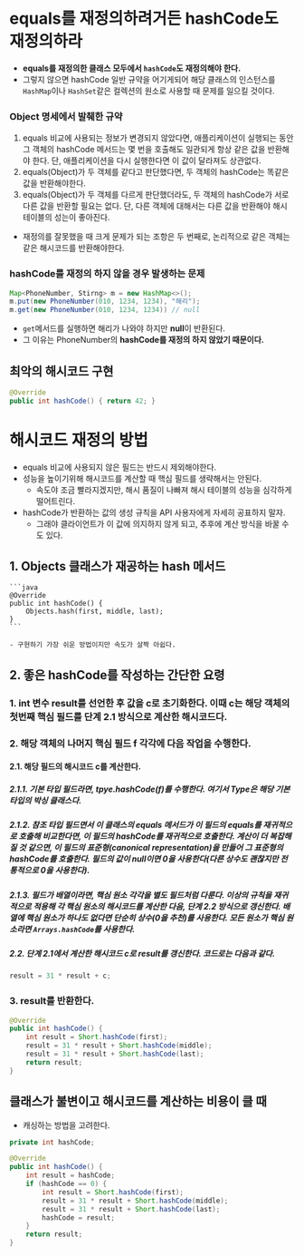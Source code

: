 
# equals를 재정의하려거든 hashCode도 재정의하라

- **equals를 재정의한 클래스 모두에서 `hashCode`도 재정의해야 한다.**
- 그렇지 않으면 hashCode 일반 규약을 어기게되어 해당 클래스의 인스턴스를 `HashMap`이나 `HashSet`같은 컬렉션의 원소로 사용할 때 문제를 일으킬 것이다.

### Object 명세에서 발췌한 규약

1. equals 비교에 사용되는 정보가 변경되지 않았다면, 애플리케이션이 실행되는 동안 그 객체의 hashCode 메서드는 몇 번을 호출해도 일관되게 항상 같은 값을 반환해야 한다. 단, 애플리케이션을 다시 실행한다면 이 값이 달라져도 상관없다.
1. equals(Object)가 두 객체를 같다고 판단했다면, 두 객체의 hashCode는 똑같은 값을 반환해야한다.
1. equals(Object)가 두 객체를 다르게 판단했더라도, 두 객체의 hashCode가 서로 다른 값을 반환할 필요는 없다. 단, 다른 객체에 대해서는 다른 값을 반환해야 해시테이블의 성는이 좋아진다.

- 재정의를 잘못했을 때 크게 문제가 되는 조항은 두 번째로, 논리적으로 같은 객체는 같은 해시코드를 반환해야한다.

### hashCode를 재정의 하지 않을 경우 발생하는 문제

```java
Map<PhoneNumber, Stirng> m = new HashMap<>();
m.put(new PhoneNumber(010, 1234, 1234), "해리");
m.get(new PhoneNumber(010, 1234, 1234)) // null
```

- `get`메서드를 실행하면 해리가 나와야 하지만 **null**이 반환된다.
- 그 이유는 PhoneNumber의 **hashCode를 재정의 하지 않았기 때문이다.**

## 최악의 해시코드 구현

```java
@Override
public int hashCode() { return 42; }
```

# 해시코드 재정의 방법

- equals 비교에 사용되지 않은 필드는 반드시 제외해야한다.
- 성능을 높이기위해 해시코드를 계산할 때 핵심 필드를 생략해서는 안된다.
	- 속도야 조금 빨라지겠지만, 해시 품질이 나빠져 해시 테이블의 성능을 심각하게 떨어트린다.
- hashCode가 반환하는 값의 생성 규칙을 API 사용자에게 자세히 공표하지 말자.
	- 그래야 클라이언트가 이 값에 의지하지 않게 되고, 추후에 계산 방식을 바꿀 수도 있다.

## 1. Objects 클래스가 재공하는 hash 메서드

	```java
	@Override
	public int hashCode() {
		Objects.hash(first, middle, last);
	}
	```

	- 구현하기 가장 쉬운 방법이지만 속도가 살짝 아쉽다.

## 2. 좋은 hashCode를 작성하는 간단한 요령
	
### 1. int 변수 result를 선언한 후 값을 c로 초기화한다. 이때 c는 해당 객체의 첫번째 핵심 필드를 단계 2.1 방식으로 계산한 해시코드다.

### 2. 해당 객체의 나머지 핵심 필드 f 각각에 다음 작업을 수행한다.

#### 2.1. 해당 필드의 해시코드 c를 계산한다.

##### 2.1.1. 기본 타입 필드라면, *tpye*.hashCode(f)를 수행한다. 여기서 Type은 해당 기본 타입의 박싱 클래스다.
			
##### 2.1.2. 참조 타입 필드면서 이 클래스의 equals 메서드가 이 필드의 equals를 재귀적으로 호출해 비교한다면, 이 필드의 hashCode를 재귀적으로 호출한다. 계산이 더 복잡해질 것 같으면, 이 필드의 표준형(canonical representation)을 만들어 그 표준형의 hashCode를 호출한다. 필드의 값이 null이면 0을 사용한다(다른 상수도 괜찮지만 전통적으로 0을 사용한다).

##### 2.1.3. 필드가 배열이라면, 핵심 원소 각각을 별도 필드처럼 다룬다. 이상의 규칙을 재귀적으로 적용해 각 핵심 원소의 해시코드를 계산한 다음, 단계 2.2 방식으로 갱신한다. 배열에 핵심 원소가 하나도 없다면 단순히 상수(0을 추천)를 사용한다. 모든 원소가 핵심 원소라면 `Arrays.hashCode`를 사용한다.

##### 2.2. 단계 2.1에서 계산한 해시코드 c로 result를 갱신한다. 코드로는 다음과 같다. 
```java
result = 31 * result + c;
```
		
### 3. result를 반환한다.

```java
@Override
public int hashCode() {
	int result = Short.hashCode(first);
	result = 31 * result + Short.hashCode(middle);
	result = 31 * result + Short.hashCode(last);
	return result;
}
```

## 클래스가 불변이고 해시코드를 계산하는 비용이 클 때

- 캐싱하는 방법을 고려한다.

```java
private int hashCode;

@Override
public int hashCode() {
	int result = hashCode;
	if (hashCode == 0) {
		int result = Short.hashCode(first);
		result = 31 * result + Short.hashCode(middle);
		result = 31 * result + Short.hashCode(last);
		hashCode = result;
	}
	return result;
}
```